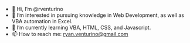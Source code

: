 - 👋 Hi, I’m @rventurino
- 👀 I’m interested in pursuing knowledge in Web Development, as well as VBA automation in Excel.
- 🌱 I’m currently learning VBA, HTML, CSS, and Javascript.
- 📫 How to reach me: ryan.venturino@gmail.com

<!---
rventurino/rventurino is a ✨ special ✨ repository because its `README.md` (this file) appears on your GitHub profile.
You can click the Preview link to take a look at your changes.
--->
